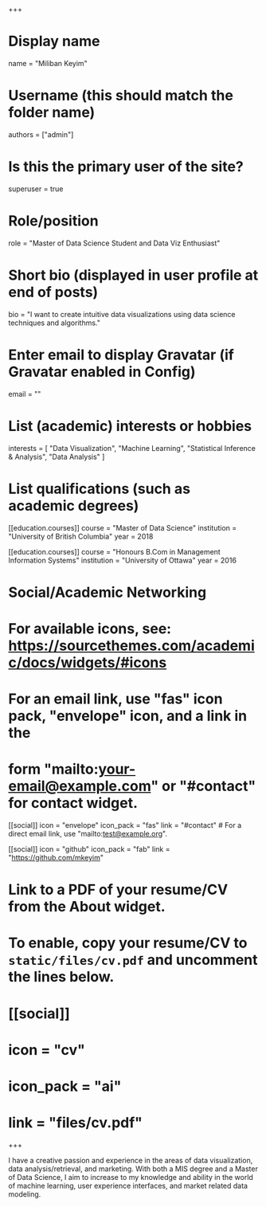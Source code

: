 +++
# Display name
name = "Miliban Keyim"

# Username (this should match the folder name)
authors = ["admin"]

# Is this the primary user of the site?
superuser = true

# Role/position
role = "Master of Data Science Student and Data Viz Enthusiast"

# Short bio (displayed in user profile at end of posts)
bio = "I want to create intuitive data visualizations using data science techniques and algorithms."

# Enter email to display Gravatar (if Gravatar enabled in Config)
email = ""

# List (academic) interests or hobbies
interests = [
  "Data Visualization",
  "Machine Learning",
  "Statistical Inference & Analysis",
  "Data Analysis"
]


# List qualifications (such as academic degrees)
[[education.courses]]
  course = "Master of Data Science"
  institution = "University of British Columbia"
  year = 2018

[[education.courses]]
  course = "Honours B.Com in Management Information Systems"
  institution = "University of Ottawa"
  year = 2016


# Social/Academic Networking
# For available icons, see: https://sourcethemes.com/academic/docs/widgets/#icons
#   For an email link, use "fas" icon pack, "envelope" icon, and a link in the
#   form "mailto:your-email@example.com" or "#contact" for contact widget.

[[social]]
  icon = "envelope"
  icon_pack = "fas"
  link = "#contact"  # For a direct email link, use "mailto:test@example.org".


[[social]]
  icon = "github"
  icon_pack = "fab"
  link = "https://github.com/mkeyim"

# Link to a PDF of your resume/CV from the About widget.
# To enable, copy your resume/CV to `static/files/cv.pdf` and uncomment the lines below.
# [[social]]
#   icon = "cv"
#   icon_pack = "ai"
#   link = "files/cv.pdf"

+++

I have a creative passion and experience in the areas of data visualization, data analysis/retrieval, and marketing. With both a MIS degree and a Master of Data Science, I aim to increase to my knowledge and ability in the world of machine learning, user experience interfaces, and market related data modeling.